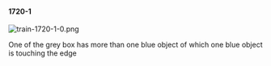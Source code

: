 #### 1720-1
![train-1720-1-0.png](https://github.com/lil-lab/nlvr/raw/master/nlvr/train/images/16/train-1720-1-0.png "train-1720-1-0.png")

One of the grey box has more than one blue object of which one blue object is touching the edge